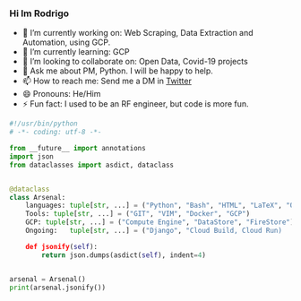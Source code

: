 ### Hi Im Rodrigo

- 🔭 I’m currently working on: Web Scraping, Data Extraction and Automation, using GCP.
- 🌱 I’m currently learning: GCP
- 👯 I’m looking to collaborate on: Open Data, Covid-19 projects
- 💬 Ask me about PM, Python. I will be happy to help.
- 📫 How to reach me: Send me a DM in [Twitter](https://twitter.com/rotorrest)
- 😄 Pronouns: He/Him
- ⚡ Fun fact: I used to be an RF engineer, but code is more fun.


```python
#!/usr/bin/python
# -*- coding: utf-8 -*-

from __future__ import annotations
import json
from dataclasses import asdict, dataclass


@dataclass
class Arsenal:
    languages: tuple[str, ...] = ("Python", "Bash", "HTML", "LaTeX", "Octave")
    Tools: tuple[str, ...] = ("GIT", "VIM", "Docker", "GCP")
    GCP: tuple[str, ...] = ("Compute Engine", "DataStore", "FireStore")
    Ongoing:   tuple[str, ...] = ("Django", "Cloud Build, Cloud Run)

    def jsonify(self):
        return json.dumps(asdict(self), indent=4)


arsenal = Arsenal()
print(arsenal.jsonify())
```
